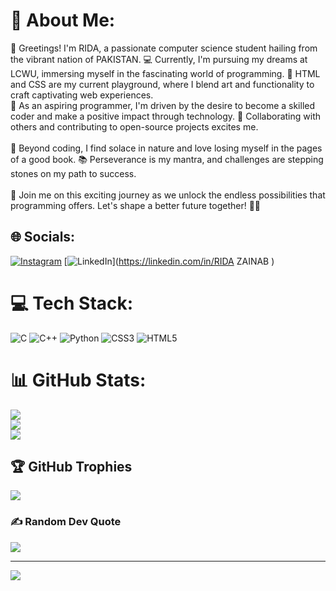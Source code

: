 # 💫 About Me:
👋 Greetings! I'm RIDA, a passionate computer science student hailing from the vibrant nation of PAKISTAN. 💻 Currently, I'm pursuing my dreams at LCWU, immersing myself in the fascinating world of programming. 🌟 HTML and CSS are my current playground, where I blend art and functionality to craft captivating web experiences.<br>🌟 As an aspiring programmer, I'm driven by the desire to become a skilled coder and make a positive impact through technology. 🚀 Collaborating with others and contributing to open-source projects excites me.<br><br>🌱 Beyond coding, I find solace in nature and love losing myself in the pages of a good book. 📚 Perseverance is my mantra, and challenges are stepping stones on my path to success.<br><br>🌈 Join me on this exciting journey as we unlock the endless possibilities that programming offers. Let's shape a better future together! 💪💡


## 🌐 Socials:
[![Instagram](https://img.shields.io/badge/Instagram-%23E4405F.svg?logo=Instagram&logoColor=white)](https://instagram.com/zainab_rida.24) [![LinkedIn](https://img.shields.io/badge/LinkedIn-%230077B5.svg?logo=linkedin&logoColor=white)](https://linkedin.com/in/RIDA ZAINAB ) 

# 💻 Tech Stack:
![C](https://img.shields.io/badge/c-%2300599C.svg?style=flat-square&logo=c&logoColor=white) ![C++](https://img.shields.io/badge/c++-%2300599C.svg?style=flat-square&logo=c%2B%2B&logoColor=white) ![Python](https://img.shields.io/badge/python-3670A0?style=flat-square&logo=python&logoColor=ffdd54) ![CSS3](https://img.shields.io/badge/css3-%231572B6.svg?style=flat-square&logo=css3&logoColor=white) ![HTML5](https://img.shields.io/badge/html5-%23E34F26.svg?style=flat-square&logo=html5&logoColor=white)
# 📊 GitHub Stats:
![](https://github-readme-stats.vercel.app/api?username=RIDA-4All&theme=radical&hide_border=false&include_all_commits=true&count_private=false)<br/>
![](https://github-readme-streak-stats.herokuapp.com/?user=RIDA-4All&theme=radical&hide_border=false)<br/>
![](https://github-readme-stats.vercel.app/api/top-langs/?username=RIDA-4All&theme=radical&hide_border=false&include_all_commits=true&count_private=false&layout=compact)

## 🏆 GitHub Trophies
![](https://github-profile-trophy.vercel.app/?username=RIDA-4All&theme=radical&no-frame=false&no-bg=true&margin-w=4)

### ✍️ Random Dev Quote
![](https://quotes-github-readme.vercel.app/api?type=horizontal&theme=radical)

---
[![](https://visitcount.itsvg.in/api?id=RIDA-4All&icon=5&color=4)](https://visitcount.itsvg.in)

<!-- Proudly created with GPRM ( https://gprm.itsvg.in ) -->
